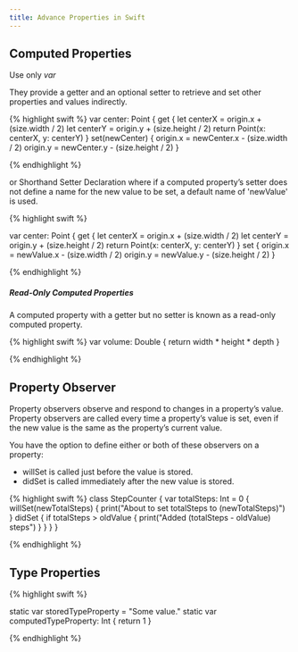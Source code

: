 ```yaml
---
title: Advance Properties in Swift
---
```


## Computed Properties
Use only *var*

They provide a getter and an optional setter to retrieve and set other properties and values indirectly.

{% highlight swift %}
var center: Point {
        get {
            let centerX = origin.x + (size.width / 2)
            let centerY = origin.y + (size.height / 2)
            return Point(x: centerX, y: centerY)
        }
        set(newCenter) {
            origin.x = newCenter.x - (size.width / 2)
            origin.y = newCenter.y - (size.height / 2)
        }

{% endhighlight %}


or Shorthand Setter Declaration where if a computed property’s setter does not define a name for the new value to be set, a default name of 'newValue' is used.  

{% highlight swift %}

var center: Point {
        get {
            let centerX = origin.x + (size.width / 2)
            let centerY = origin.y + (size.height / 2)
            return Point(x: centerX, y: centerY)
        }
        set {
            origin.x = newValue.x - (size.width / 2)
            origin.y = newValue.y - (size.height / 2)
        }

{% endhighlight %}


##### Read-Only Computed Properties
A computed property with a getter but no setter is known as a read-only computed property.

{% highlight swift %}
var volume: Double {
        return width * height * depth
    }

{% endhighlight %}




## Property Observer

Property observers observe and respond to changes in a property’s value. Property observers are called every time a property’s value is set, even if the new value is the same as the property’s current value.


You have the option to define either or both of these observers on a property:

* willSet is called just before the value is stored.
* didSet is called immediately after the new value is stored.

{% highlight swift %}
class StepCounter {
    var totalSteps: Int = 0 {
        willSet(newTotalSteps) {
            print("About to set totalSteps to \(newTotalSteps)")
        }
        didSet {
            if totalSteps > oldValue  {
                print("Added \(totalSteps - oldValue) steps")
            }
        }
    }
}

{% endhighlight %}


## Type Properties

{% highlight swift %}

static var storedTypeProperty = "Some value."
    static var computedTypeProperty: Int {
        return 1
    }

{% endhighlight %}

